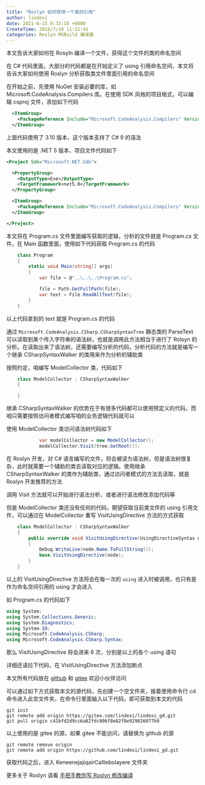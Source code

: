 ```yaml
---
title: "Roslyn 如何获得一个类的引用"
author: lindexi
date: 2021-6-15 8:33:16 +0800
CreateTime: 2018/7/18 11:31:41
categories: Roslyn MSBuild 编译器
---
```


本文告诉大家如何在 Rosyln 编译一个文件，获得这个文件的类的命名空间

<!--more-->


<!-- CreateTime:2018/7/18 11:31:41 -->

<!-- csdn -->
<!-- 标签：Roslyn,MSBuild,编译器 -->
<!-- 发布 -->

在 C# 代码里面，大部分的代码都是在开始定义了 using 引用命名空间，本文将告诉大家如何使用 Roslyn 分析获取类文件里面引用的命名空间

在开始之前，先使用 NuGet 安装必要的库，如 Microsoft.CodeAnalysis.Compilers 库。在使用 SDK 风格的项目格式，可以编辑 csproj 文件，添加如下代码

```xml
  <ItemGroup>
    <PackageReference Include="Microsoft.CodeAnalysis.Compilers" Version="3.10.0" />
  </ItemGroup>
```

上面代码使用了 3.10 版本，这个版本支持了 C# 9 的语法

本文使用的是 .NET 5 版本，项目文件代码如下

```xml
<Project Sdk="Microsoft.NET.Sdk">

  <PropertyGroup>
    <OutputType>Exe</OutputType>
    <TargetFramework>net5.0</TargetFramework>
  </PropertyGroup>

  <ItemGroup>
    <PackageReference Include="Microsoft.CodeAnalysis.Compilers" Version="3.10.0" />
  </ItemGroup>

</Project>
```

本文将在 Program.cs 文件里面编写获取的逻辑，分析的文件就是 Program.cs 文件。在 Main 函数里面，使用如下代码获取 Program.cs 的代码

```csharp
    class Program
    {
        static void Main(string[] args)
        {
            var file = @"..\..\..\Program.cs";

            file = Path.GetFullPath(file);
            var text = File.ReadAllText(file);
        }
    }
```

以上代码拿到的 text 就是 Program.cs 的代码

通过 `Microsoft.CodeAnalysis.CSharp.CSharpSyntaxTree` 静态类的 ParseText 可以读取到某个传入字符串的语法树，也就是调用此方法相当于进行了 Rolsyn 的分析。在读取出来了语法树，还需要编写分析的代码，分析代码的方法就是编写一个继承 CSharpSyntaxWalker 的类用来作为分析的辅助类

按照约定，咱编写 ModelCollector 类，代码如下

```csharp
    class ModelCollector : CSharpSyntaxWalker
    {

    }
```

继承 CSharpSyntaxWalker 的优势在于有很多代码都可以使用预定义的代码，而咱只需要按照访问者模式编写咱的业务逻辑代码就可以

使用 ModelCollector 类访问语法树代码如下

```csharp
            var modelCollector = new ModelCollector();
            modelCollector.Visit(tree.GetRoot());
```

在 Roslyn 开发，对 C# 语言编写的文件，将会被读为语法树，但是语法树很复杂，此时就需要一个辅助的类去读取对应的逻辑。使用继承 CSharpSyntaxWalker 的类作为辅助类，通过访问者模式的方法去读取，就是 Roslyn 开发推荐的方法

调用 Visit 方法就可以开始进行语法分析，或者进行语法修改添加代码等

但是 ModelCollector 类还没有任何的代码，期望获取当前类文件的 using 引用文件，可以通过在 ModelCollector 重写 VisitUsingDirective 方法的方式获取

```csharp
    class ModelCollector : CSharpSyntaxWalker
    {
        public override void VisitUsingDirective(UsingDirectiveSyntax node)
        {
            Debug.WriteLine(node.Name.ToFullString());
            base.VisitUsingDirective(node);
        }
    }
```

以上的 VisitUsingDirective 方法将会在每一次的 `using` 进入时被调用，也只有是作为命名空间引用的 using 才会进入

如 Program.cs 的代码如下

```csharp
using System;
using System.Collections.Generic;
using System.Diagnostics;
using System.IO;
using Microsoft.CodeAnalysis.CSharp;
using Microsoft.CodeAnalysis.CSharp.Syntax;
```

那么 VisitUsingDirective 将会进来 6 次，分别是以上的各个 using 语句

详细还请拉下代码，在 VisitUsingDirective 方法添加断点

本文所有代码放在 [github](https://github.com/lindexi/lindexi_gd/tree/c41bfd2d9cc6a82fdc806f8e82f8e929026077b9/KeneenejajiqairCalllebolayere) 和 [gitee](https://gitee.com/lindexi/lindexi_gd/tree/c41bfd2d9cc6a82fdc806f8e82f8e929026077b9/KeneenejajiqairCalllebolayere) 欢迎小伙伴访问

可以通过如下方式获取本文的源代码，先创建一个空文件夹，接着使用命令行 cd 命令进入此空文件夹，在命令行里面输入以下代码，即可获取到本文的代码

```
git init
git remote add origin https://gitee.com/lindexi/lindexi_gd.git
git pull origin c41bfd2d9cc6a82fdc806f8e82f8e929026077b9
```

以上使用的是 gitee 的源，如果 gitee 不能访问，请替换为 github 的源

```
git remote remove origin
git remote add origin https://github.com/lindexi/lindexi_gd.git
```

获取代码之后，进入 KeneenejajiqairCalllebolayere 文件夹

更多关于 Roslyn 请看 [手把手教你写 Roslyn 修改编译](https://lindexi.oschina.io/lindexi/post/roslyn.html ) 

